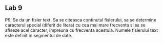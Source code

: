 ## Lab 9

P9. Se da un fisier text. Sa se citeasca continutul fisierului, sa se determine caracterul special (diferit de litera) cu cea mai mare frecventa si sa se afiseze acel caracter, impreuna cu frecventa acestuia. Numele fisierului text este definit in segmentul de date.
